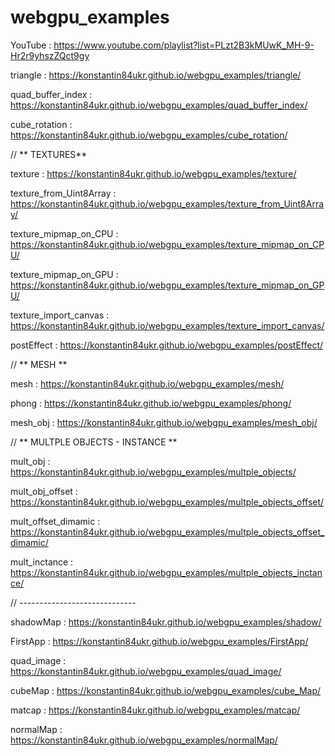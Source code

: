 # webgpu_examples

YouTube : https://www.youtube.com/playlist?list=PLzt2B3kMUwK_MH-9-Hr2r9yhszZQct9gy

triangle : https://konstantin84ukr.github.io/webgpu_examples/triangle/

quad_buffer_index : https://konstantin84ukr.github.io/webgpu_examples/quad_buffer_index/

cube_rotation : https://konstantin84ukr.github.io/webgpu_examples/cube_rotation/

// ** TEXTURES**

texture : https://konstantin84ukr.github.io/webgpu_examples/texture/

texture_from_Uint8Array : https://konstantin84ukr.github.io/webgpu_examples/texture_from_Uint8Array/

texture_mipmap_on_CPU : https://konstantin84ukr.github.io/webgpu_examples/texture_mipmap_on_CPU/

texture_mipmap_on_GPU : https://konstantin84ukr.github.io/webgpu_examples/texture_mipmap_on_GPU/

texture_import_canvas : https://konstantin84ukr.github.io/webgpu_examples/texture_import_canvas/

postEffect : https://konstantin84ukr.github.io/webgpu_examples/postEffect/

// ** MESH **

mesh : https://konstantin84ukr.github.io/webgpu_examples/mesh/

phong : https://konstantin84ukr.github.io/webgpu_examples/phong/

mesh_obj : https://konstantin84ukr.github.io/webgpu_examples/mesh_obj/

// ** MULTPLE OBJECTS - INSTANCE **

mult_obj : https://konstantin84ukr.github.io/webgpu_examples/multple_objects/

mult_obj_offset : https://konstantin84ukr.github.io/webgpu_examples/multple_objects_offset/

mult_offset_dimamic : https://konstantin84ukr.github.io/webgpu_examples/multple_objects_offset_dimamic/

mult_inctance : https://konstantin84ukr.github.io/webgpu_examples/multple_objects_inctance/

// -----------------------------

shadowMap : https://konstantin84ukr.github.io/webgpu_examples/shadow/

FirstApp : https://konstantin84ukr.github.io/webgpu_examples/FirstApp/

quad_image : https://konstantin84ukr.github.io/webgpu_examples/quad_image/

cubeMap : https://konstantin84ukr.github.io/webgpu_examples/cube_Map/

matcap : https://konstantin84ukr.github.io/webgpu_examples/matcap/

normalMap : https://konstantin84ukr.github.io/webgpu_examples/normalMap/

